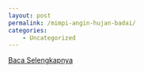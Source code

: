 ```yaml
---
layout: post
permalink: /mimpi-angin-hujan-badai/
categories:
    - Uncategorized
---
```


[Baca Selengkapnya](/05)